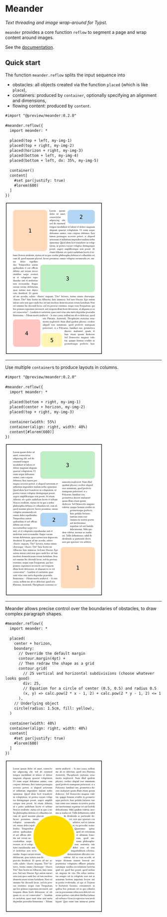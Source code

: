 # Meander
_Text threading and image wrap-around for Typst._

`meander` provides a core function `reflow` to segment a page and wrap content around images.

See the [documentation](docs/main.pdf).

## Quick start

The function `meander.reflow` splits the input sequence into
- obstacles: all objects created via the function `placed` (which is like `place`),
- containers: produced by `container`, optionally specifying an alignment and dimensions,
- flowing content: produced by `content`.

```typ
#import "@preview/meander:0.2.0"

#meander.reflow({
  import meander: *

  placed(top + left, my-img-1)
  placed(top + right, my-img-2)
  placed(horizon + right, my-img-3)
  placed(bottom + left, my-img-4)
  placed(bottom + left, dx: 35%, my-img-5)

  container()
  content[
    #set par(justify: true)
    #lorem(600)
  ]
})
```
![a page where text flows between 5 rectangular obstacles](gallery/multi-obstacles.png)

-----

Use multiple `container`s to produce layouts in columns.

```typ
#import "@preview/meander:0.2.0"

#meander.reflow({
  import meander: *

  placed(bottom + right, my-img-1)
  placed(center + horizon, my-img-2)
  placed(top + right, my-img-3)

  container(width: 55%)
  container(align: right, width: 40%)
  content[#lorem(600)]
})
```
![a two-column page with 3 obstacles](gallery/columns.png)

------

Meander allows precise control over the boundaries of obstacles, to draw complex paragraph shapes.

```typ
#meander.reflow({
  import meander: *

  placed(
    center + horizon,
    boundary:
      // Override the default margin
      contour.margin(4pt) +
      // Then redraw the shape as a grid
      contour.grid(
        // 25 vertical and horizontal subdivisions (choose whatever looks good)
        div: 25,
        // Equation for a circle of center (0.5, 0.5) and radius 0.5
        (x, y) => calc.pow(2 * x - 1, 2) + calc.pow(2 * y - 1, 2) <= 1
      ),
    // Underlying object
    circle(radius: 1.5cm, fill: yellow),
  )

  container(width: 48%)
  container(align: right, width: 48%)
  content[
    #set par(justify: true)
    #lorem(600)
  ]
})
```
![text with a circular cutout](gallery/shape.png)
